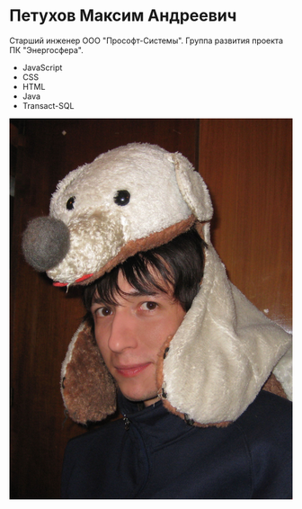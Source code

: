 # Петухов Максим Андреевич

Старший инженер ООО "Прософт-Системы". Группа развития проекта ПК "Энергосфера".

* JavaScript
* CSS
* HTML
* Java
* Transact-SQL

![ia](/img/me_medved.jpg)